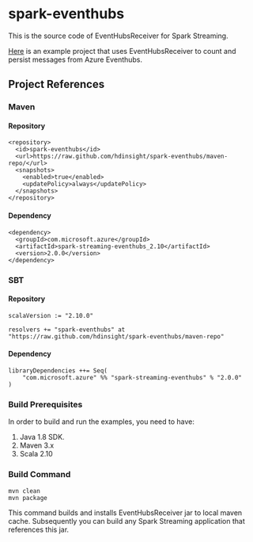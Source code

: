 # spark-eventhubs
This is the source code of EventHubsReceiver for Spark Streaming. 

[Here](https://github.com/hdinsight/spark-streaming-data-persistence-examples) is an example project that uses EventHubsReceiver to count and persist messages from Azure Eventhubs.

## Project References

### Maven

#### Repository
    <repository>
      <id>spark-eventhubs</id>
      <url>https://raw.github.com/hdinsight/spark-eventhubs/maven-repo/</url>
      <snapshots>
        <enabled>true</enabled>
        <updatePolicy>always</updatePolicy>
      </snapshots>
    </repository>

#### Dependency
    <dependency>
      <groupId>com.microsoft.azure</groupId>
      <artifactId>spark-streaming-eventhubs_2.10</artifactId>
      <version>2.0.0</version>
    </dependency>
    
### SBT

#### Repository
    scalaVersion := "2.10.0"

    resolvers += "spark-eventhubs" at "https://raw.github.com/hdinsight/spark-eventhubs/maven-repo"

#### Dependency
    libraryDependencies ++= Seq(
        "com.microsoft.azure" %% "spark-streaming-eventhubs" % "2.0.0"
    )

### Build Prerequisites

In order to build and run the examples, you need to have:

1. Java 1.8 SDK.
2. Maven 3.x
3. Scala 2.10

### Build Command
    mvn clean
    mvn package
This command builds and installs EventHubsReceiver jar to local maven cache. Subsequently you can build any Spark Streaming application that references this jar.

